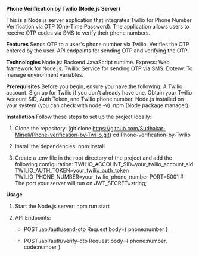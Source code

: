 **Phone Verification by Twilio (Node.js Server)**

This is a Node.js server application that integrates Twilio for Phone Number Verification via OTP (One-Time Password). 
The application allows users to receive OTP codes via SMS to verify their phone numbers.

**Features**
 Sends OTP to a user's phone number via Twilio.
 Verifies the OTP entered by the user.
 API endpoints for sending OTP and verifying the OTP.

**Technologies**
 Node.js: Backend JavaScript runtime.
 Express: Web framework for Node.js.
 Twilio: Service for sending OTP via SMS.
 Dotenv: To manage environment variables.

**Prerequisites**
  Before you begin, ensure you have the following:
 A Twilio account.
 Sign up for Twilio if you don't already have one.
 Obtain your Twilio Account SID, Auth Token, and Twilio phone number.
 Node.js installed on your system (you can check with node -v).
 npm (Node package manager).

**Installation**
 Follow these steps to set up the project locally:
1. Clone the repository: (git clone https://github.com/Sudhakar-Mirjeli/Phone-verification-by-Twilio.git)
   cd Phone-verification-by-Twilio

2. Install the dependencies:
  npm install

3. Create a .env file in the root directory of the project and add the following configuration:
  TWILIO_ACCOUNT_SID=your_twilio_account_sid
  TWILIO_AUTH_TOKEN=your_twilio_auth_token
  TWILIO_PHONE_NUMBER=your_twilio_phone_number
  PORT=5001  # The port your server will run on
  JWT_SECRET=string;

**Usage**
1. Start the Node.js server:
  npm run start

2. API Endpoints:
   * POST  /api/auth/send-otp
       Request body={
          phone:number
       }
   
   * POST  /api/auth/verify-otp
      Request body={
          phone:number,
          code:number
       }





 






